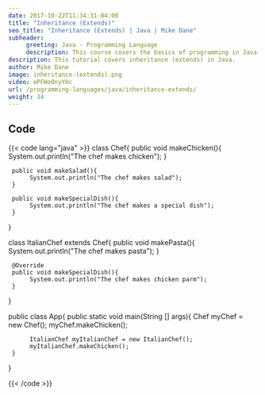 ```yaml
---
date: 2017-10-22T11:34:31-04:00
title: "Inheritance (Extends)"
seo_title: "Inheritance (Extends) | Java | Mike Dane"
subheader:
     greeting: Java - Programming Language
     description: This course covers the basics of programming in Java. Work your way through the videos/articles and I'll teach you everything you need to know to start your programming journey!
description: This tutorial covers inheritance (extends) in Java.
author: Mike Dane
image: inheritance-(extends).png
video: ePFWoOnyYHc
url: /programming-languages/java/inheritance-extends/
weight: 34
---
```


## Code

{{< code lang="java" >}}
class Chef{
     public void makeChicken(){
          System.out.println("The chef makes chicken");
     }

     public void makeSalad(){
          System.out.println("The chef makes salad");
     }

     public void makeSpecialDish(){
          System.out.println("The chef makes a special dish");
     }
}

class ItalianChef extends Chef{
     public void makePasta(){
          System.out.println("The chef makes pasta");
     }

     @Override
     public void makeSpecialDish(){
          System.out.println("The chef makes chicken parm");
     }
}

public class App{
     public static void main(String [] args){
          Chef myChef = new Chef();
          myChef.makeChicken();

          ItalianChef myItalianChef = new ItalianChef();
          myItalianChef.makeChicken();
     }
}

{{< /code >}}
